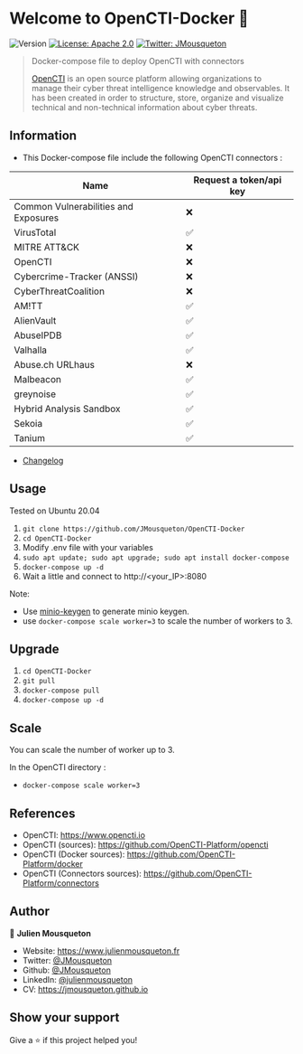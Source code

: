 # Welcome to OpenCTI-Docker 👋
![Version](https://img.shields.io/badge/version-4.5.2-blue.svg?cacheSeconds=2592000)
[![License: Apache 2.0](https://img.shields.io/badge/License-Apache2.0-yellow.svg)](#)
[![Twitter: JMousqueton](https://img.shields.io/twitter/follow/JMousqueton.svg?style=social)](https://twitter.com/JMousqueton)

> Docker-compose file to deploy OpenCTI with connectors
> 
> [OpenCTI](https://www.opencti.io) is an open source platform allowing organizations to manage their cyber threat intelligence knowledge and observables. It has been created in order to structure, store, organize and visualize technical and non-technical information about cyber threats.

## Information 

- This Docker-compose file include the following OpenCTI connectors : 

| Name | Request a token/api key |
| ------- | ------------------ |
| Common Vulnerabilities and Exposures | :x: |
| VirusTotal | :white_check_mark: |
| MITRE ATT&CK | :x: |
| OpenCTI | :x: |
| Cybercrime-Tracker (ANSSI) | :x: |
| CyberThreatCoalition | :x: |
| AM!TT | :white_check_mark: |
| AlienVault | :white_check_mark: |
| AbuseIPDB | :white_check_mark: |
| Valhalla | :white_check_mark: |
| Abuse.ch URLhaus | :x: |
| Malbeacon  | :white_check_mark: |
| greynoise  | :white_check_mark: |
| Hybrid Analysis Sandbox | :white_check_mark: |
| Sekoia | :white_check_mark: | 
| Tanium | :white_check_mark: | 

- [Changelog](https://github.com/JMousqueton/OpenCTI-Docker/blob/main/CHANGELOG.md)

## Usage

Tested on Ubuntu 20.04 

 1) ``git clone https://github.com/JMousqueton/OpenCTI-Docker``
 2) ``cd OpenCTI-Docker``
 3) Modify .env file with your variables 
 4) ``sudo apt update; sudo apt upgrade; sudo apt install docker-compose``
 5) ``docker-compose up -d`` 
 6) Wait a little and connect to http://<your_IP>:8080 

Note: 
 * Use [minio-keygen](https://github.com/JMousqueton/minio-keygen) to generate minio keygen.
 * use ``docker-compose scale worker=3`` to scale the number of workers to 3.

## Upgrade 

 1) ``cd OpenCTI-Docker``
 2) ``git pull`` 
 3) ``docker-compose pull`` 
 4) ``docker-compose up -d``  

## Scale 

You can scale the number of worker up to 3.

In the OpenCTI directory : 

* ``docker-compose scale worker=3`` 

## References 
 
 * OpenCTI: https://www.opencti.io 
 * OpenCTI (sources): https://github.com/OpenCTI-Platform/opencti
 * OpenCTI (Docker sources): https://github.com/OpenCTI-Platform/docker
 * OpenCTI (Connectors sources): https://github.com/OpenCTI-Platform/connectors

## Author

👤 **Julien Mousqueton**

* Website: https://www.julienmousqueton.fr
* Twitter: [@JMousqueton](https://twitter.com/JMousqueton)
* Github: [@JMousqueton](https://github.com/JMousqueton)
* LinkedIn: [@julienmousqueton](https://linkedin.com/in/julienmousqueton)
* CV: https://jmousqueton.github.io

## Show your support

Give a ⭐️ if this project helped you!

